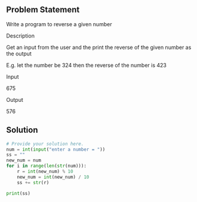 ## Problem Statement 

 Write a program to reverse a given number

Description

Get an input from the user and the print the reverse of the given number as the output

E.g. let the number be 324 then the reverse of the number is 423

Input

675

Output

576
## Solution

```python
# Provide your solution here.
num = int(input("enter a number = "))
ss = ""
new_num = num
for i in range(len(str(num))):
    r = int(new_num) % 10
    new_num = int(new_num) / 10
    ss += str(r)

print(ss)

